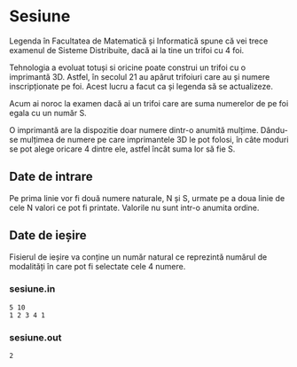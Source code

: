 # Sesiune

Legenda în Facultatea de Matematică și Informatică spune că vei trece examenul de Sisteme Distribuite, dacă ai la tine un trifoi cu 4 foi.

Tehnologia a evoluat totuși si oricine poate construi un trifoi cu o imprimantă 3D. Astfel, în secolul 21 au apărut trifoiuri care au și numere inscripționate pe foi. Acest lucru a facut ca și legenda să se actualizeze.

Acum ai noroc la examen dacă ai un trifoi care are suma numerelor de pe foi egala cu un număr S.

O imprimantă are la dispozitie doar numere dintr-o anumită mulțime. Dându-se mulțimea de numere pe care imprimantele 3D le pot folosi, în câte moduri se pot alege oricare 4 dintre ele, astfel încât suma lor să fie S.

## Date de intrare

Pe prima linie vor fi două numere naturale, N și S, urmate pe a doua linie de cele N valori ce pot fi printate.
Valorile nu sunt intr-o anumita ordine.

## Date de ieșire

Fisierul de ieșire va conține un număr natural ce reprezintă numărul de modalități în care pot fi selectate cele 4 numere.

### sesiune.in

```
5 10
1 2 3 4 1
```

### sesiune.out

```
2
```
